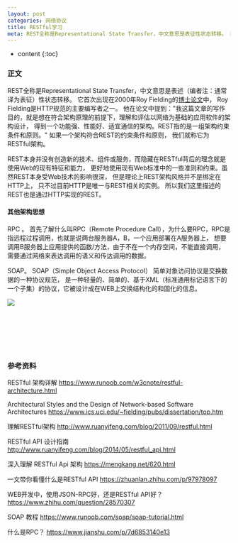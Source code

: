```yaml
---
layout: post
categories: 网络协议
title: RESTful学习
meta: REST全称是Representational State Transfer，中文意思是表征性状态转移。 REST本身并没有创造新的技术、组件或服务，而隐藏在RESTful背后的理念就是使用Web的现有特征和能力， 更好地使用现有Web标准中的一些准则和约束。
---
```

* content
{:toc}

### 正文

REST全称是Representational State Transfer，中文意思是表述（编者注：通常译为表征）性状态转移。 
它首次出现在2000年Roy Fielding的[博士论文](https://www.ics.uci.edu/~fielding/pubs/dissertation/top.htm)中，
Roy Fielding是HTTP规范的主要编写者之一。 
他在论文中提到："我这篇文章的写作目的，就是想在符合架构原理的前提下，理解和评估以网络为基础的应用软件的架构设计，
得到一个功能强、性能好、适宜通信的架构。REST指的是一组架构约束条件和原则。" 如果一个架构符合REST的约束条件和原则，
我们就称它为RESTful架构。

REST本身并没有创造新的技术、组件或服务，而隐藏在RESTful背后的理念就是使用Web的现有特征和能力， 
更好地使用现有Web标准中的一些准则和约束。虽然REST本身受Web技术的影响很深， 但是理论上REST架构风格并不是绑定在HTTP上，
只不过目前HTTP是唯一与REST相关的实例。 所以我们这里描述的REST也是通过HTTP实现的REST。 

#### 其他架构思想

RPC 。 首先了解什么叫RPC（Remote Procedure Call），为什么要RPC，RPC是指远程过程调用，也就是说两台服务器A，B，一个应用部署在A服务器上，
想要调用B服务器上应用提供的函数/方法，由于不在一个内存空间，不能直接调用，需要通过网络来表达调用的语义和传达调用的数据。

SOAP。 SOAP（Simple Object Access Protocol） 简单对象访问协议是交换数据的一种协议规范，
是一种轻量的、简单的、基于XML（标准通用标记语言下的一个子集）的协议，它被设计成在WEB上交换结构化的和固化的信息。

![]({{site.baseurl}}/images/20201209/20201209103403.png)


<br/><br/><br/><br/><br/>
### 参考资料

RESTful 架构详解 <https://www.runoob.com/w3cnote/restful-architecture.html>

Architectural Styles and the Design of Network-based Software Architectures <https://www.ics.uci.edu/~fielding/pubs/dissertation/top.htm>

理解RESTful架构 <http://www.ruanyifeng.com/blog/2011/09/restful.html>

RESTful API 设计指南 <http://www.ruanyifeng.com/blog/2014/05/restful_api.html>

深入理解 RESTful Api 架构 <https://mengkang.net/620.html>

一文带你看懂什么是RESTful API <https://zhuanlan.zhihu.com/p/97978097>

WEB开发中，使用JSON-RPC好，还是RESTful API好？ <https://www.zhihu.com/question/28570307>

SOAP 教程 <https://www.runoob.com/soap/soap-tutorial.html>

什么是RPC？ <https://www.jianshu.com/p/7d6853140e13>

